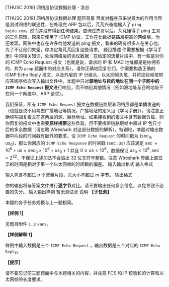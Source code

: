 



[THUSC 2019] 网络层协议数据处理 - 洛谷














[THUSC 2019] 网络层协议数据处理
题目背景
百度对程序员来说最大的作用当然是测试网络的联通性，在处理完 ARP 包以后，芃芃兴奋地输入了 `ping baidu.com`，然而并没有得到任何结果。咨询过杰哥以后，芃芃懂得了 ping 工具的工作原理，原来它使用了 ICMP 协议，工作在比数据链路层更高的网络层。他还发现，网络中也存在许多给他发送的 ping 报文，看来的确有很多人在关心他。为了不让他们失望，你决定帮芃芃回复这些请求。
题目描述
你需要根据《学习手册》中的相关知识，处理网络层的协议数据：在给定的流量片段中，有一些是对你的 ICMP Echo Request 报文（也就是说，请求的 IP 和 MAC 地址都是是你拥有的，并为 `pcap` 题面中的对应关系），请你正确地回复它们。你需要构造正确的 ICMP Echo Reply 报文，以及外层的 IP 分组头、以太网帧头尾，并将这些帧按照应答顺序依次写入输出文件中。本题中只对**源地址与目的地址在同一个子网中的 `ICMP Echo Request` 报文**进行响应，而不响应其他情况（例如源地址与目的地址不在同一个网络中、ARP 请求）。

我们保证，所有 `ICMP Echo Request` 报文在数据链路层和网络层都是单播发送的（也就是说不用考虑广播地址等情况，广播地址的定义见《学习手册》），请注意正确填写回复报文在这两层的源、目标地址。如果接收到的报文中含有数据负载，则你回复的报文中也需要**原样携带**这些负载，但不要携带链路层帧中超过 IP 包尺寸后的多余数据（请忽略 Wireshark 对这部分数据的解析）。特别地，本题对输出数据中片段的时间戳有额外的要求，设 `ICMP Echo Request` 的时间戳为 $(\sec_0, \text{us}_0)$，那么你回应的 `ICMP Echo Response` 的时间戳 $(\sec, \text{us})$ 应该满足 $\sec \times 10^6 + \text{us} = \sec_0 \times 10^6 + \text{us}_0 + 1$ 并且 $0 \le \text{us} < 10^6$，数据保证 $\text{us}_0 < 10^6, \sec < 2^{32}$，不保证上述加法不会溢出 32 位无符号整数。注意 Wireshark 界面上部显示的时间是相对于第一个以太网帧的时间戳的偏差。
输入输出格式
输入格式

输入包含不超过 $n$ 个流量片段，总大小不超过 $m$ 字节。
输出格式

你的输出将与答案文件进行**逐字节**对比。请不要输出任何多余信息，以免导致不必要的失分。
输入输出样例
暂无测试点
说明
**【子任务】**

本题的各子任务规模与上一题相同。

**【样例 1】**

见题目附件 `1.in/ans`。

**【样例解释 1】**

样例中输入数据是三个 `ICMP Echo Request` ，输出数据是三个对应的 `ICMP Echo Reply`。

**【提示】**

请不要忘记前三题题面中与本题相关的内容，并注意 FCS 和 IP 校验和的计算和以太网帧的长度要求。






